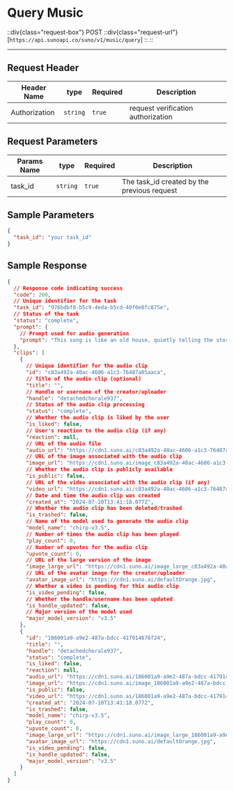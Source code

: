 # Query Music

::div{class="request-box"}
<span class="request-identifier">POST</span>
::div{class="request-url"}
[`https://api.sunoapi.co/suno/v1/music/query`]
::
::

---

## Request Header

| Header Name   | type     | Required | Description                        |
| ------------- | -------- | -------- | ---------------------------------- |
| Authorization | `string` | `true`   | request verification authorization |

## Request Parameters

| Params Name | type     | Required | Description                                 |
| ----------- | -------- | -------- | ------------------------------------------- |
| task_id     | `string` | `true`   | The task_id created by the previous request |

## Sample Parameters

```json
{
  "task_id": "your task_id"
}
```

## Sample Response

```json
{
  // Response code indicating success
  "code": 200,
  // Unique identifier for the task
  "task_id": "976bdbf8-b5c9-4eda-b5cd-40f0e8fc875e",
  // Status of the task
  "status": "complete",
  "prompt": {
    // Prompt used for audio generation
    "prompt": "This song is like an old house, quietly telling the story of the years. It has witnessed the family's laughter and carried countless dreams and hopes, and every brick and tile is saturated with the temperature of life. From the kitchen in the morning light to the study at night"
  },
  "clips": [
    {
      // Unique identifier for the audio clip
      "id": "c83a492a-40ac-4606-a1c3-76487a85aaca",
      // Title of the audio clip (optional)
      "title": "",
      // Handle or username of the creator/uploader
      "handle": "detachedchorale937",
      // Status of the audio clip processing
      "status": "complete",
      // Whether the audio clip is liked by the user
      "is_liked": false,
      // User's reaction to the audio clip (if any)
      "reaction": null,
      // URL of the audio file
      "audio_url": "https://cdn1.suno.ai/c83a492a-40ac-4606-a1c3-76487a85aaca.mp3",
      // URL of the image associated with the audio clip
      "image_url": "https://cdn1.suno.ai/image_c83a492a-40ac-4606-a1c3-76487a85aaca.png",
      // Whether the audio clip is publicly available
      "is_public": false,
      // URL of the video associated with the audio clip (if any)
      "video_url": "https://cdn1.suno.ai/c83a492a-40ac-4606-a1c3-76487a85aaca.mp4",
      // Date and time the audio clip was created
      "created_at": "2024-07-10T13:41:18.077Z",
      // Whether the audio clip has been deleted/trashed
      "is_trashed": false,
      // Name of the model used to generate the audio clip
      "model_name": "chirp-v3.5",
      // Number of times the audio clip has been played
      "play_count": 0,
      // Number of upvotes for the audio clip
      "upvote_count": 0,
      // URL of the large version of the image
      "image_large_url": "https://cdn1.suno.ai/image_large_c83a492a-40ac-4606-a1c3-76487a85aaca.png",
      // URL of the avatar image for the creator/uploader
      "avatar_image_url": "https://cdn1.suno.ai/defaultOrange.jpg",
      // Whether a video is pending for this audio clip
      "is_video_pending": false,
      // Whether the handle/username has been updated
      "is_handle_updated": false,
      // Major version of the model used
      "major_model_version": "v3.5"
    },
    {
      "id": "186001a9-a9e2-487a-bdcc-417914676f24",
      "title": "",
      "handle": "detachedchorale937",
      "status": "complete",
      "is_liked": false,
      "reaction": null,
      "audio_url": "https://cdn1.suno.ai/186001a9-a9e2-487a-bdcc-417914676f24.mp3",
      "image_url": "https://cdn1.suno.ai/image_186001a9-a9e2-487a-bdcc-417914676f24.png",
      "is_public": false,
      "video_url": "https://cdn1.suno.ai/186001a9-a9e2-487a-bdcc-417914676f24.mp4",
      "created_at": "2024-07-10T13:41:18.077Z",
      "is_trashed": false,
      "model_name": "chirp-v3.5",
      "play_count": 0,
      "upvote_count": 0,
      "image_large_url": "https://cdn1.suno.ai/image_large_186001a9-a9e2-487a-bdcc-417914676f24.png",
      "avatar_image_url": "https://cdn1.suno.ai/defaultOrange.jpg",
      "is_video_pending": false,
      "is_handle_updated": false,
      "major_model_version": "v3.5"
    }
  ]
}
```
